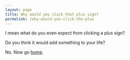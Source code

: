 ```yaml
---
layout: page
title: Why would you click that plus sign?
permalink: /why-would-you-click-the-plus
---
```


I mean what do you even expect from clicking a plus sign?

Do you think it would add something to your life?

No. Now go <a href="/">home</a>.